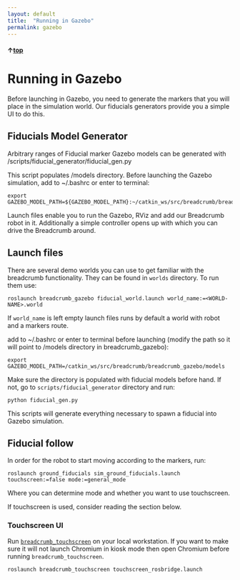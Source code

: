```yaml
---
layout: default
title:  "Running in Gazebo"
permalink: gazebo
---
```


#### &uarr;[top](https://ubiquityrobotics.github.io/breadcrumb_learn/)

# Running in Gazebo

Before launching in Gazebo, you need to generate the markers that you will place in the simulation world.
Our fiducials generators provide you a simple UI to do this.

## Fiducials Model Generator
Arbitrary ranges of Fiducial marker Gazebo models can be generated with /scripts/fiducial_generator/fiducial_gen.py

This script populates /models directory.
Before launching the Gazebo simulation, add to ~/.bashrc or enter to terminal:

    export GAZEBO_MODEL_PATH=${GAZEBO_MODEL_PATH}:~/catkin_ws/src/breadcrumb/breadcrumb_gazebo/models

Launch files enable you to run the Gazebo, RViz and add our Breadcrumb robot in it. Additionally a simple controller opens up with which you can drive the Breadcrumb around.

## Launch files

There are several demo worlds you can use to get familiar with the breadcrumb functionality. They can be found in `worlds` directory.
To run them use:

    roslaunch breadcrumb_gazebo fiducial_world.launch world_name:=<WORLD-NAME>.world

If `world_name` is left empty launch files runs by default a world with robot and a markers route.

add to ~/.bashrc or enter to terminal before launching (modify the path so it will point to /models directory in breadcrumb_gazebo):

    export GAZEBO_MODEL_PATH=/catkin_ws/src/breadcrumb/breadcrumb_gazebo/models

Make sure the directory is populated with fiducial models before hand. If not, go to `scripts/fiducial_generator` directory and run:

    python fiducial_gen.py

This scripts will generate everything necessary to spawn a fiducial into Gazebo simulation.


## Fiducial follow

In order for the robot to start moving according to the markers, run:

    roslaunch ground_fiducials sim_ground_fiducials.launch touchscreen:=false mode:=general_mode

Where you can determine mode and whether you want to use touchscreen.

If touchscreen is used, consider reading the section below.

### Touchscreen UI

Run [`breadcrumb_touchscreen`](https://github.com/UbiquityRobotics/breadcrumb/tree/indigo-devel/breadcrumb_touchscreen)
on your local workstation. If you want to make sure it will not launch Chromium in kiosk mode then open Chromium before running `breadcrumb_touchscreen`.

```
roslaunch breadcrumb_touchscreen touchscreen_rosbridge.launch
```
